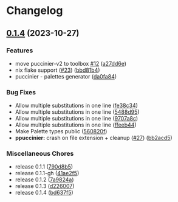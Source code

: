 # Changelog

## [0.1.4](https://github.com/catppuccin/toolbox/compare/puccinier-v0.1.2...puccinier-v0.1.4) (2023-10-27)


### Features

* move puccinier-v2 to toolbox [#12](https://github.com/catppuccin/toolbox/issues/12) ([a27dd6e](https://github.com/catppuccin/toolbox/commit/a27dd6e7f1d24e7c7764998e9b29e4042ba7789d))
* nix flake support ([#23](https://github.com/catppuccin/toolbox/issues/23)) ([bbd81b4](https://github.com/catppuccin/toolbox/commit/bbd81b470c28defdddd958dd3860b59ae7d81739))
* puccinier - palettes generator ([da0fa84](https://github.com/catppuccin/toolbox/commit/da0fa842ad0b280a379fa27a513ec1af2376a81e))


### Bug Fixes

* Allow multiple substitutions in one line ([fe38c34](https://github.com/catppuccin/toolbox/commit/fe38c343af38503af6cfdb6b4b32be4ad58dab45))
* Allow multiple substitutions in one line ([5488d95](https://github.com/catppuccin/toolbox/commit/5488d95b7a905978f4fb3d9f83f61fb23563cca8))
* Allow multiple substitutions in one line ([9707a8c](https://github.com/catppuccin/toolbox/commit/9707a8ca2f1c45b286c83d884207de3cd909a253))
* Allow multiple substitutions in one line ([ffeeb44](https://github.com/catppuccin/toolbox/commit/ffeeb442be1f0ce8c0c8fd6def31254663dfa56b))
* Make Palette types public ([560820f](https://github.com/catppuccin/toolbox/commit/560820fd88aa1ca262e0c1251807e378cddb4b25))
* **ppuccinier:** crash on file extension + cleanup ([#27](https://github.com/catppuccin/toolbox/issues/27)) ([bb2acd5](https://github.com/catppuccin/toolbox/commit/bb2acd5c5ec534c41f03f3bfb15cb60b6f39aa07))


### Miscellaneous Chores

* release 0.1.1 ([790d8b5](https://github.com/catppuccin/toolbox/commit/790d8b5fc28b8e4ad488064abee811cc28d34c97))
* release 0.1.1-gh ([41ae2f5](https://github.com/catppuccin/toolbox/commit/41ae2f5c7480280a2ab7ef5e558db6bd51e32295))
* release 0.1.2 ([7a9824a](https://github.com/catppuccin/toolbox/commit/7a9824ab1507940e350838db4eb948c79fcb502b))
* release 0.1.3 ([d226007](https://github.com/catppuccin/toolbox/commit/d22600737891eac9e636cb99c1f4018b5d017bad))
* release 0.1.4 ([bd637f5](https://github.com/catppuccin/toolbox/commit/bd637f567335a799823597bd6aa58aa44ea9705b))
